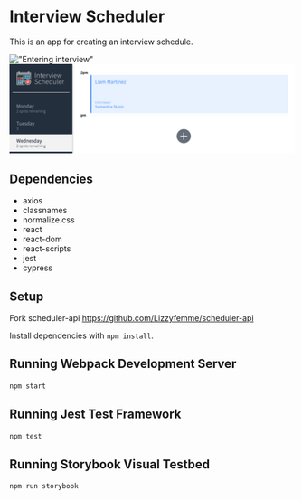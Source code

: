 # Interview Scheduler

This is an app for creating an interview schedule.

!["Entering interview"](hhttps://github.com/Lizzyfemme/Interview_scheduler/blob/master/public/images/Entering_interview.png)
!["Displaying appointment"](https://github.com/Lizzyfemme/Interview_scheduler/blob/master/public/images/Displaying_appointment.png)

## Dependencies

- axios
- classnames
- normalize.css
- react
- react-dom
- react-scripts
- jest
- cypress

## Setup

Fork scheduler-api https://github.com/Lizzyfemme/scheduler-api

Install dependencies with `npm install`.

## Running Webpack Development Server

```sh
npm start
```

## Running Jest Test Framework

```sh
npm test
```

## Running Storybook Visual Testbed

```sh
npm run storybook
```
